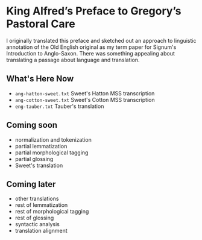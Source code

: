 # King Alfred’s Preface to Gregory’s Pastoral Care

I originally translated this preface and sketched out an approach to linguistic
annotation of the Old English original as my term paper for Signum's Introduction to Anglo-Saxon. There was something appealing about translating a passage about language and translation.

## What's Here Now

* `ang-hatton-sweet.txt` Sweet's Hatton MSS transcription
* `ang-cotton-sweet.txt` Sweet's Cotton MSS transcription
* `eng-tauber.txt` Tauber's translation

## Coming soon

* normalization and tokenization
* partial lemmatization
* partial morphological tagging
* partial glossing
* Sweet's translation

## Coming later

* other translations
* rest of lemmatization
* rest of morphological tagging
* rest of glossing
* syntactic analysis
* translation alignment
